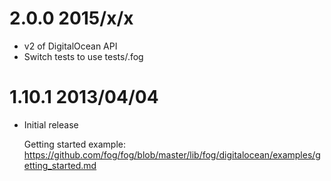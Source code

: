 # 2.0.0 2015/x/x

* v2 of DigitalOcean API
* Switch tests to use tests/.fog

# 1.10.1 2013/04/04

* Initial release

  Getting started example: https://github.com/fog/fog/blob/master/lib/fog/digitalocean/examples/getting_started.md

